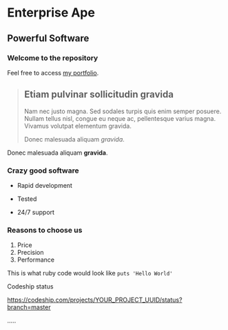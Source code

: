 Enterprise Ape
==============

Powerful Software
-----------------

### Welcome to the repository

Feel free to access [my portfolio](http://portfolio.jordanhudgens.com).

> ## Etiam pulvinar sollicitudin gravida
>
> Nam nec justo magna. Sed sodales turpis quis enim semper posuere. Nullam tellus nisl, congue eu neque ac, pellentesque varius magna. Vivamus volutpat elementum gravida.
>
> Donec malesuada aliquam *gravida*.

Donec malesuada aliquam **gravida**.

### Crazy good software
* Rapid development
+ Tested
- 24/7 support

### Reasons to choose us
1. Price
2. Precision
3. Performance

This is what ruby code would look like `puts 'Hello World'`

Codeship status 

https://codeship.com/projects/YOUR_PROJECT_UUID/status?branch=master

.....
